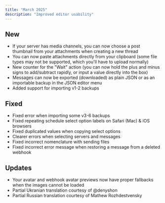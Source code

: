 ```yaml
---
title: "March 2025"
description: "Improved editor usability"
---
```


## New
- If your server has media channels, you can now choose a post thumbnail from your attachments when creating a new thread
- You can now paste attachments directly from your clipboard (some file types may not be supported, which you'll have to upload normally)
- New counter for the "Wait" action (you can now hold the plus and minus signs to add/subtract rapidly, or input a value directly into the box)
- Messages can now be exported (downloaded) as plain JSON or as an importable backup in the JSON editor menu
- Added support for importing v1-2 backups

## Fixed
- Fixed error when importing some v3-6 backups
- Fixed repeating schedule select option labels on Safari (Mac) & iOS browsers
- Fixed duplicated values when copying select options
- Clearer errors when selecting servers and messages
- Fixed incorrect nomenclature with sending files
- Fixed incorrect error message when restoring a message from a deleted webhook

## Updates
- Your avatar and webhook avatar previews now have proper fallbacks when the images cannot be loaded
- Partial Ukranian translation courtesy of @denyshon
- Partial Russian translation courtesy of Mathew Rozhdestvensky
